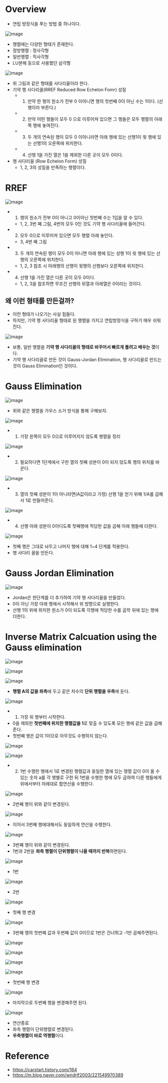 # Overview
- 연립 방정식을 푸는 방법 중 하나이다.

![image](https://user-images.githubusercontent.com/69780812/146304188-5425a145-dc43-409e-a6fb-19067129111c.png)
- 행렬에는 다양한 형태가 존재한다.
- 정방행렬 : 정사각형
- 일반행렬 : 직사각형
- LU분해 등으로 사용했던 삼각형

![image](https://user-images.githubusercontent.com/69780812/146304298-449498e3-0105-4bc4-b193-74bc29733353.png)
- 위 그림과 같은 형태를 사다리꼴이라 한다.
- 기약 행 사다리꼴(RREF Reduced Row Echelon Fomr) 성질
  - 1. 만약 한 행의 원소가 전부 0 이아니면 행의 첫번째 0이 아닌 수는 1이다. (선행이라 부른다.)
  - 2. 만약 어떤 행들이 모두 0 으로 이루어져 있으면 그 행들은 모두 행렬의 아래 쪽 행에 놓여진다.
  - 3. 두 개의 연속된 행이 모두 0 이아니라면 아래 행에 있는 선행1이 윗 행에 있는 선행1의 오른쪽에 위치한다.
  - 4. 선행 1을 가진 열은 1을 제외한 다른 곳이 모두 0이다.
- 행 사다리꼴 (Row Echelon Form) 성질
  - 1, 2, 3의 성질을 만족하는 행렬이다.

# RREF
![image](https://user-images.githubusercontent.com/69780812/146304758-ac56fb03-5e76-4863-87b1-6a58b2773909.png)
- 1. 행의 원소가 전부 0이 아니고 0이아닌 첫번째 수는 1임을 알 수 있다.
  - 1, 2, 3번 째 그림, 4번의 모두 0인 것도 기약 행 사다리꼴에 들어간다.
- 2. 모두 0으로 이루어져 있으면 모두 행렬 아래 놓인다.
  - 3, 4번 째 그림
- 3. 두 개의 연속된 행이 모두 0이 아니면 아래 행에 있는 성행 1이 윗 행에 있는 선행의 오른쪽에 위치한다.
  - 1, 2, 3 참조 시 아래행의 선행이 윗행의 선행보다 오른쪽에 위치한다.
- 4. 선행 1을 가진 열은 다른 곳이 모두 0이다.
  - 1, 2, 3을 참조하면 무조건 선행의 위열과 아래열은 0이라는 것이다.

## 왜 이런 형태를 만든걸까?
- 이런 형태가 나오기는 사실 힘들다.
- 하지만, 기약 행 사다리꼴 형태로 된 행렬을 가지고 연립방정식을 구하기 매우 쉬워진다.

![image](https://user-images.githubusercontent.com/69780812/146305058-38a4b56b-4ae1-4c36-939d-17f57c50225d.png)
- 보통, 일반 행렬을 **기약 행 사다리꼴의 형태로 바꾸어서 빠르게 풀려고 배우는 것**이다.
- 기약 행 사다리꼴로 만든 것이 Gauss-Jordan Elimination, 행 사다리꼴로 만드는 것이 Gauss Elimination인 것이다.

# Gauss Elimination
![image](https://user-images.githubusercontent.com/69780812/146305169-45184e30-6fa8-4bcd-823a-01c9502f2cd0.png)
- 위와 같은 행렬을 가우스 소거 방식을 통해 구해보자.

![image](https://user-images.githubusercontent.com/69780812/146305184-8ea3f83e-9177-41d2-afb9-0aac96abc3b1.png)
- 1. 가장 왼쪽이 모두 0으로 이루어지지 않도록 행렬을 정리

![image](https://user-images.githubusercontent.com/69780812/146305452-87ab69ba-aa28-4d0c-9c3c-48170bb612f5.png)
- 2. 필요하다면 1단계에서 구한 열의 첫째 성분이 0이 되지 않도록 행의 위치를 바꾼다.

![image](https://user-images.githubusercontent.com/69780812/146305499-29edfab2-3075-42c9-83b9-da1ce6ee29fa.png)
- 3. 열의 첫째 성분이 1이 아니라면(A값이라고 가정) 선행 1을 얻기 위해 1/A를 곱해서 1로 만들어준다.

![image](https://user-images.githubusercontent.com/69780812/146305566-af2fbf16-726d-447f-8fda-e74ff1d77f2b.png)
- 4. 선행 아래 성분이 0이디도록 첫째행에 적당한 값을 곱해 아래 행들에 더한다.

![image](https://user-images.githubusercontent.com/69780812/146305622-3abe5c9c-65de-4353-8e36-ebf272a5448b.png)
- 첫째 행은 그대로 놔두고 나머지 행에 대해 1~4 단계를 적용한다.
- 행 사다리 꼴을 만든다.

# Gauss Jordan Elimination
![image](https://user-images.githubusercontent.com/69780812/146305749-ccf9cc3c-2955-467a-85f9-5702b4750974.png)
- Jordan은 한단계를 더 추가하여 기약 행 사다리꼴을 만들었다.
- 0이 아닌 가장 아래 행에서 시작해서 위 방향으로 실행한다.
- 선행 1의 위에 위치한 원소가 0이 되도록 각행에 적당한 수를 곱학 위에 있는 행에 더한다.

# Inverse Matrix Calcuation using the Gauss elimination
![image](https://user-images.githubusercontent.com/69780812/146306366-5ed3a8bb-d2ec-4aa4-850b-638de3f88954.png)

![image](https://user-images.githubusercontent.com/69780812/146306377-ae314e95-ac99-4aca-85cb-ba8bd2675f83.png)

![image](https://user-images.githubusercontent.com/69780812/146306397-2d6a5ff0-9447-40c9-97c5-1aefdfbabe14.png)
- **행렬 A의 값을 좌측**에 두고 같은 차수의 **단위 행렬을 우측**에 둔다.

![image](https://user-images.githubusercontent.com/69780812/146306436-4bd76ad0-fdfc-4639-be84-de71f7a91ad8.png)
- 1. 가장 위 행부터 시작한다.
- 0을 제외한 **첫번째에 위치한 행렬값을 1**로 맞출 수 있도록 모든 행에 같은 값을 곱해준다.
- 첫번째 행은 값이 1이므로 아무것도 수행하지 않는다.

![image](https://user-images.githubusercontent.com/69780812/146306522-39a0fb96-a971-4fc7-a1b5-25a4f8a0acd5.png)

![image](https://user-images.githubusercontent.com/69780812/146306539-5bf08640-3c8e-492a-a0a6-01dcfff9d2fb.png)
- 2. 1번 수행한 행에서 1로 변경된 행렬값과 동일한 열에 있는 행렬 값이 0이 올 수 있는 숫자 a를 각 행별로 구한 뒤 1번을 수행한 행에 모두 곱하여 다른 행들에게 위에서부터 차례대로 합연산을 수행한다.

![image](https://user-images.githubusercontent.com/69780812/146306709-80ba1c73-7112-4ce3-b6a5-9d743f036947.png)
- 2번째 행이 위와 같이 변경된다.

![image](https://user-images.githubusercontent.com/69780812/146306771-dc9d0d07-6b24-47a1-8ec8-e684bf9a9e2d.png)
- 이어서 3번째 행에대해서도 동일하게 연산을 수행한다.

![image](https://user-images.githubusercontent.com/69780812/146306804-7b6c394d-b43e-41d3-b5e9-233b8b46ad39.png)
- 3번째 행이 위와 같이 변경된다.
- 1번과 2번을 **좌측 행렬이 단위행렬이 나올 때까지 반복**하면된다.

![image](https://user-images.githubusercontent.com/69780812/146307058-009e5e74-5989-4720-a9b4-36cda1c21509.png)
- 1번

![image](https://user-images.githubusercontent.com/69780812/146307078-8d9ca19f-16ac-4de9-a373-8c973e9a7e8c.png)
- 2번

![image](https://user-images.githubusercontent.com/69780812/146307227-1fcee274-dbe5-4525-8608-a5a24ca8e821.png)
- 첫째 행 변경

![image](https://user-images.githubusercontent.com/69780812/146307246-c6add18e-c003-4e00-bf96-1f0a065eef39.png)
- 3번째 행의 첫번째 값과 두번째 값이 0이므로 1번은 건너뛰고 -1만 곱해주면된다.

![image](https://user-images.githubusercontent.com/69780812/146307303-f53d6e71-10d2-4d7f-920f-fcf6fd34661b.png)

![image](https://user-images.githubusercontent.com/69780812/146307346-105a3102-99f6-4708-94cc-6baab6f4690e.png)

![image](https://user-images.githubusercontent.com/69780812/146307363-8203f469-cc92-43f8-b4dc-703467adc5f7.png)

![image](https://user-images.githubusercontent.com/69780812/146308088-512133b8-ca38-486c-a056-bfd39cd2229d.png)
- 첫번째 행 변경

![image](https://user-images.githubusercontent.com/69780812/146307436-f5f54afa-d047-4a90-a069-b7b9f1962f48.png)
- 마지막으로 두번째 행을 변경해주면 된다.

![image](https://user-images.githubusercontent.com/69780812/146307537-913cade1-0475-4819-9c23-52d523baf74c.png)
- 연산종료
- 좌측 행렬이 단위행렬로 변경된다.
- **우측행렬이 바로 역행렬**이다.

# Reference
- https://carstart.tistory.com/164
- https://m.blog.naver.com/wndrlf2003/221549970389